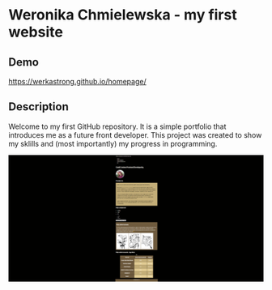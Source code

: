 # Weronika Chmielewska - my first website

## Demo

https://werkastrong.github.io/homepage/

## Description
Welcome to my first GitHub repository. It is a simple portfolio that introduces me as a future front developer. This project was created to show my sklills and (most importantly) my progress in programming.

![screenshot](images/screenshot_homepage.PNG)
